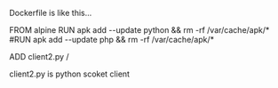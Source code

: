 Dockerfile is like this...

FROM alpine
RUN apk add --update python && rm -rf /var/cache/apk/*
#RUN apk add --update php && rm -rf /var/cache/apk/*

ADD client2.py /

client2.py is python scoket client 
